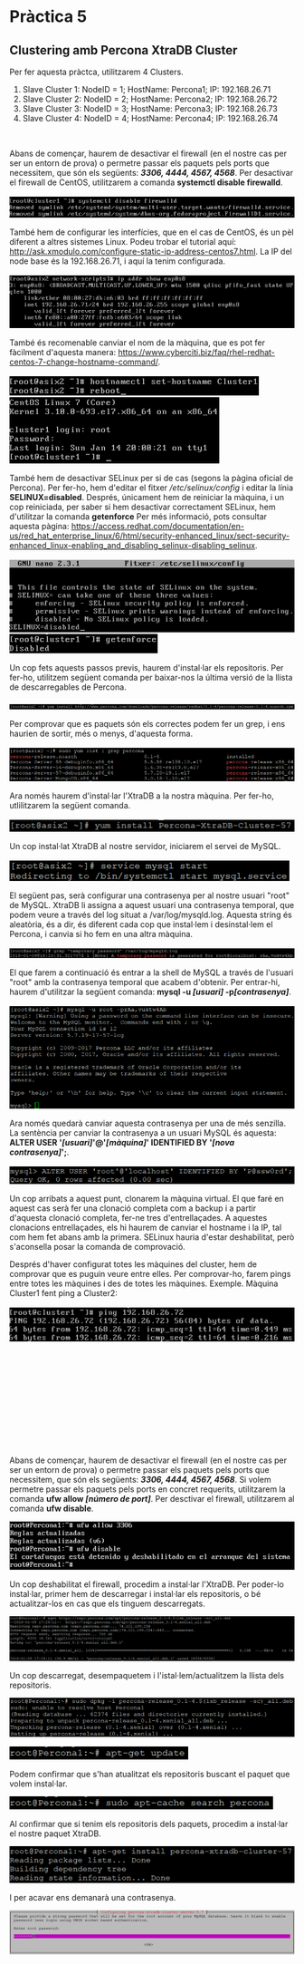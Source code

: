 # Pràctica 5

## Clustering amb Percona XtraDB Cluster


Per fer aquesta pràctca, utilitzarem 4 Clusters.

1. Slave Cluster 1: NodeID = 1; HostName: Percona1; IP: 192.168.26.71
2. Slave Cluster 2: NodeID = 2; HostName: Percona2; IP: 192.168.26.72
3. Slave Cluster 3: NodeID = 3; HostName: Percona3; IP: 192.168.26.73
4. Slave Cluster 4: NodeID = 4; HostName: Percona4; IP: 192.168.26.74

</br>

Abans de començar, haurem de desactivar el firewall (en el nostre cas per ser un entorn de prova) o permetre passar els paquets pels ports que necessitem, que són els següents: <b><i>3306, 4444, 4567, 4568</i></b>. Per desactivar el firewall de CentOS, utilitzarem a comanda <b>systemctl disable firewalld</b>. </br></br> ![*_XtraDB](img/13_XtraDB.png) </br>

També hem de configurar les interfícies, que en el cas de CentOS, és un pèl diferent a altres sistemes Linux. Podeu trobar el tutorial aquí: http://ask.xmodulo.com/configure-static-ip-address-centos7.html. La IP del node base és la 192.168.26.71, i aquí la tenim configurada. </br></br> ![*_XtraDB](img/8_XtraDB.png) </br>

També és recomenable canviar el nom de la màquina, que es pot fer fàcilment d'aquesta manera: https://www.cyberciti.biz/faq/rhel-redhat-centos-7-change-hostname-command/. </br></br> ![*_XtraDB](img/9_XtraDB.png) </br> ![*_XtraDB](img/10_XtraDB.png) </br> 

També hem de desactivar SELinux per si de cas (segons la pàgina oficial de Percona). Per fer-ho, hem d'editar el fitxer <i>/etc/selinux/config</i> i editar la línia <b>SELINUX=disabled</b>. Després, únicament hem de reiniciar la màquina, i un cop reiniciada, per saber si hem desactivar correctament SELinux, hem d'utilitzar la comanda <b>getenforce</b> Per més informació, pots consultar aquesta pàgina: https://access.redhat.com/documentation/en-us/red_hat_enterprise_linux/6/html/security-enhanced_linux/sect-security-enhanced_linux-enabling_and_disabling_selinux-disabling_selinux. </br></br> ![*_XtraDB](img/11_XtraDB.png) </br> ![*_XtraDB](img/12_XtraDB.png) </br>

Un cop fets aquests passos previs, haurem d'instal·lar els repositoris. Per fer-ho, utilitzem següent comanda per baixar-nos la última versió de la llista de descarregables de Percona. </br></br> ![*_XtraDB](img/14_XtraDB.png) </br>

Per comprovar que es paquets són els correctes podem fer un grep, i ens haurien de sortir, més o menys, d'aquesta forma. </br></br> ![*_XtraDB](img/15_XtraDB.png) </br>

Ara només haurem d'instal·lar l'XtraDB a la nostra màquina. Per fer-ho, utlilitzarem la següent comanda. </br></br> ![*_XtraDB](img/16_XtraDB.png) </br>

Un cop instal·lat XtraDB al nostre servidor, iniciarem el servei de MySQL. </br></br> ![*_XtraDB](img/17_XtraDB.png) </br>

El següent pas, serà configurar una contrasenya per al nostre usuari "root" de MySQL. XtraDB li assigna a aquest usuari una contrasenya temporal, que podem veure a través del log situat a /var/log/mysqld.log. Aquesta string és aleatòria, és a dir, és diferent cada cop que instal·lem i desinstal·lem el Percona, i canvia si ho fem en una altra màquina. </br></br> ![*_XtraDB](img/18_XtraDB.png) </br>

El que farem a continuació és entrar a la shell de MySQL a través de l'usuari "root" amb la contrasenya temporal que acabem d'obtenir. Per entrar-hi, haurem d'utilitzar la següent comanda: <b>mysql -u <i>[usuari]</i> -p<i>[contrasenya]</i></b>. </br></br> ![*_XtraDB](img/19_XtraDB.png) </br>

Ara només quedarà canviar aquesta contrasenya per una de més senzilla. La sentència per canviar la contrasenya a un usuari MySQL és aquesta: <b>ALTER USER '<i>[usuari]</i>'@'<i>[màquina]</i>' IDENTIFIED BY '<i>[nova contrasenya]</i>';</b>. </br></br> ![*_XtraDB](img/20_XtraDB.png) </br>

Un cop arribats a aquest punt, clonarem la màquina virtual. El que faré en aquest cas serà fer una clonació completa com a backup i a partir d'aquesta clonació completa, fer-ne tres d'entrellaçades. A aquestes clonacions entrellaçades, els hi haurem de canviar el hostname i la IP, tal com hem fet abans amb la primera. SELinux hauria d'estar deshabilitat, però s'aconsella posar la comanda de comprovació. </br>

Després d'haver configurat totes les màquines del cluster, hem de comprovar que es puguin veure entre elles. Per comprovar-ho, farem pings entre totes les màquines i des de totes les màquines. Exemple. Màquina Cluster1 fent ping a Cluster2: </br></br> ![*_XtraDB](img/21_XtraDB.png) </br>





</br>
</br>
</br>
</br>
</br>
</br>
</br>
</br>
</br>
</br>

Abans de començar, haurem de desactivar el firewall (en el nostre cas per ser un entorn de prova) o permetre passar els paquets pels ports que necessitem, que són els següents: <b><i>3306, 4444, 4567, 4568</i></b>. Si volem permetre passar els paquets pels ports en concret requerits, utilitzarem la comanda <b>ufw allow <i>[número de port]</i></b>. Per desctivar el firewall, utilitzarem al comanda <b>ufw disable</b>. </br>

![*_XtraDB](img/0_XtraDB.png) </br>

Un cop deshabilitat el firewall, procedim a instal·lar l'XtraDB. Per poder-lo instal·lar, primer hem de descarregar i instal·lar els repositoris, o bé actualitzar-los en cas que els tinguem descarregats. </br>

![*_XtraDB](img/1_XtraDB.png) </br>

Un cop descarregat, desempaquetem i l'istal·lem/actualitzem la llista dels repositoris. </br>

![*_XtraDB](img/2_XtraDB.png) </br>

![*_XtraDB](img/3_XtraDB.png) </br>

Podem confirmar que s'han atualitzat els repositoris buscant el paquet que volem instal·lar. </br>

![*_XtraDB](img/4_XtraDB.png) </br>

Al confirmar que si tenim els repositoris dels paquets, procedim a instal·lar el nostre paquet XtraDB. </br>

![*_XtraDB](img/5_XtraDB.png) </br>

I per acavar ens demanarà una contrasenya. </br>

![*_XtraDB](img/6_XtraDB.png) </br>
